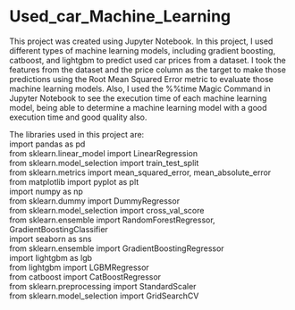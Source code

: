 # Used_car_Machine_Learning
This project was created using Jupyter Notebook. In this project, I used different types of machine learning models, including gradient boosting, catboost, and lightgbm to predict used car prices from a dataset. I took the features from the dataset and the price column as the target to make those predictions using the Root Mean Squared Error metric to evaluate those machine learning models. Also, I used the %%time Magic Command in Jupyter Notebook to see the execution time of each machine learning model, being able to determine a machine learning model with a good execution time and good quality also.   

The libraries used in this project are:  
import pandas as pd  
from sklearn.linear_model import LinearRegression  
from sklearn.model_selection import train_test_split   
from sklearn.metrics import mean_squared_error, mean_absolute_error  
from matplotlib import pyplot as plt  
import numpy as np  
from sklearn.dummy import DummyRegressor  
from sklearn.model_selection import cross_val_score  
from sklearn.ensemble import RandomForestRegressor, GradientBoostingClassifier  
import seaborn as sns  
from sklearn.ensemble import GradientBoostingRegressor  
import lightgbm as lgb  
from lightgbm import LGBMRegressor  
from catboost import CatBoostRegressor  
from sklearn.preprocessing import StandardScaler  
from sklearn.model_selection import GridSearchCV  
 
